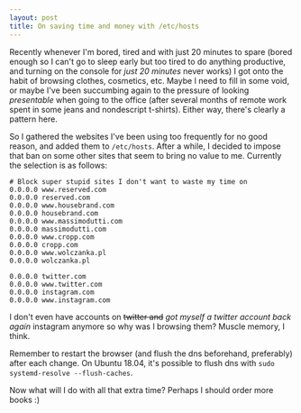 ```yaml
---
layout: post
title: On saving time and money with /etc/hosts 
---
```


Recently whenever I'm bored, tired and with just 20 minutes to spare (bored enough so I can't go to sleep early but too tired to do anything productive, and turning on the console for _just 20 minutes_ never works) I got onto the habit of browsing clothes, cosmetics, etc. Maybe I need to fill in some void, or maybe I've been succumbing again to the pressure of looking _presentable_ when going to the office (after several months of remote work spent in some jeans and nondescript t-shirts). Either way, there's clearly a pattern here.

So I gathered the websites I've been using too frequently for no good reason, and added them to ```/etc/hosts```. After a while, I decided to impose that ban on some other sites that seem to bring no value to me. Currently the selection is as follows:

```
# Block super stupid sites I don't want to waste my time on
0.0.0.0 www.reserved.com
0.0.0.0 reserved.com
0.0.0.0 www.housebrand.com
0.0.0.0 housebrand.com
0.0.0.0 www.massimodutti.com
0.0.0.0 massimodutti.com
0.0.0.0 www.cropp.com
0.0.0.0 cropp.com
0.0.0.0 www.wolczanka.pl
0.0.0.0 wolczanka.pl

0.0.0.0 twitter.com
0.0.0.0 www.twitter.com
0.0.0.0 instagram.com
0.0.0.0 www.instagram.com
```

I don't even have accounts on ~~twitter and~~ _got myself a twitter account back again_ instagram anymore so why was I browsing them? Muscle memory, I think.

Remember to restart the browser (and flush the dns beforehand, preferably) after each change. On Ubuntu 18.04, it's possible to flush dns with ```sudo systemd-resolve --flush-caches```.

Now what will I do with all that extra time? Perhaps I should order more books :)
